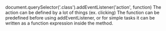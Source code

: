 document.querySelector('.class').addEventListener('action', function)
The action can be defined by a lot of things (ex. clicking)
The function can be predefined before using addEventListener, or for simple tasks it can be written as a function expression inside the method.
